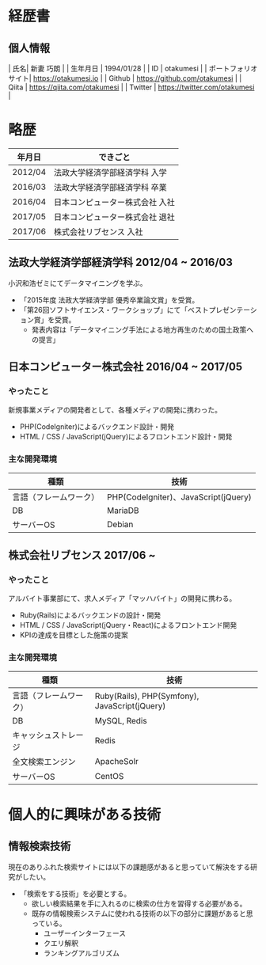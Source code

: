 # 経歴書

## 個人情報

| 氏名| 新妻 巧朗 |
| 生年月日 | 1994/01/28 |
| ID | otakumesi |
| ポートフォリオサイト| https://otakumesi.io |
| Github | https://github.com/otakumesi |
| Qiita | https://qiita.com/otakumesi |
| Twitter | https://twitter.com/otakumesi |

# 略歴
| 年月日 | できごと |
|---|---|
| 2012/04 | 法政大学経済学部経済学科 入学|
| 2016/03 | 法政大学経済学部経済学科 卒業|
| 2016/04 | 日本コンピューター株式会社 入社 |
| 2017/05 | 日本コンピューター株式会社 退社 |
| 2017/06 | 株式会社リブセンス 入社 |

## 法政大学経済学部経済学科 2012/04 ~ 2016/03
小沢和浩ゼミにてデータマイニングを学ぶ。

* 「2015年度 法政大学経済学部 優秀卒業論文賞」を受賞。
* 「第26回ソフトサイエンス・ワークショップ」にて「ベストプレゼンテーション賞」を受賞。
  * 発表内容は「データマイニング手法による地方再生のための国土政策への提言」

## 日本コンピューター株式会社 2016/04 ~ 2017/05
### やったこと
新規事業メディアの開発者として、各種メディアの開発に携わった。
* PHP(CodeIgniter)によるバックエンド設計・開発
* HTML / CSS / JavaScript(jQuery)によるフロントエンド設計・開発

### 主な開発環境

| 種類 | 技術 |
|---|---|
| 言語（フレームワーク） | PHP(CodeIgniter)、JavaScript(jQuery) |
| DB | MariaDB |
| サーバーOS | Debian |

## 株式会社リブセンス 2017/06 ~
### やったこと
アルバイト事業部にて、求人メディア「マッハバイト」の開発に携わる。
* Ruby(Rails)によるバックエンドの設計・開発
* HTML / CSS / JavaScript(jQuery・React)によるフロントエンド開発
* KPIの達成を目標とした施策の提案

### 主な開発環境

| 種類 | 技術 |
|---|---|
| 言語（フレームワーク） | Ruby(Rails), PHP(Symfony), JavaScript(jQuery) |
| DB | MySQL, Redis |
| キャッシュストレージ | Redis |
| 全文検索エンジン | ApacheSolr |
| サーバーOS | CentOS |

# 個人的に興味がある技術

## 情報検索技術
現在のありふれた検索サイトには以下の課題感があると思っていて解決をする研究がしたい。
* 「検索をする技術」を必要とする。
  * 欲しい検索結果を手に入れるのに検索の仕方を習得する必要がある。
  * 既存の情報検索システムに使われる技術の以下の部分に課題があると思っている。
      * ユーザーインターフェース
      * クエリ解釈
      * ランキングアルゴリズム
